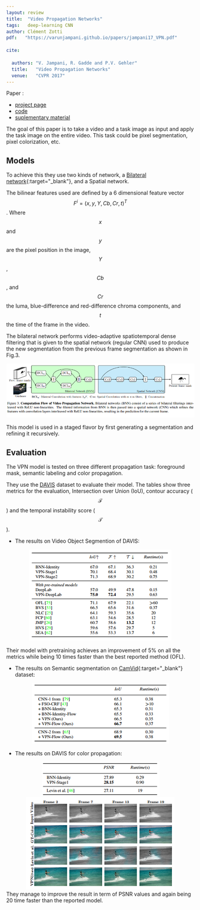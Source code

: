 ```yaml
---
layout: review
title:  "Video Propagation Networks"
tags:   deep-learning CNN
author: Clément Zotti
pdf:   "https://varunjampani.github.io/papers/jampani17_VPN.pdf"

cite:

  authors: "V. Jampani, R. Gadde and P.V. Gehler"
  title:   "Video Propagation Networks"
  venue:   "CVPR 2017"
---
```


Paper :
   - [project page](https://varunjampani.github.io/vpn/)
   - [code](https://github.com/varunjampani/video_prop_networks)
   - [suplementary material](https://varunjampani.github.io/papers/jampani17_VPN_supp.pdf)


The goal of this paper is to take a video and a task image as input and apply the task image on the entire video. This task could be pixel segmentation, pixel colorization, etc.

## Models

To achieve this they use two kinds of network, a [Bilateral network](https://arxiv.org/pdf/1412.6618.pdf){:target="_blank"}, and a Spatial network.

The bilinear features used are defined by a 6 dimensional feature vector $$ F^i = (x, y, Y, Cb, Cr, t)^T $$. Where $$x$$ and $$y$$ are the pixel position in the image, $$Y$$, $$Cb$$, and $$Cr$$ the luma, blue-difference and red-difference chroma components, and $$t$$ the time of the frame in the video.

The bilateral network performs video-adaptive spatiotemporal dense filtering that is given to the spatial network (regular CNN) used to produce the new segmentation from the previous frame segmentation as shown in Fig.3.

<div align="middle">
<img src="/article/images/vpn/architecture.png"/>
</div>

This model is used in a staged flavor by first generating a segmentation and refining it recursively.

## Evaluation

The VPN model is tested on three different propagation task: foreground mask, semantic labeling and color propagation.

They use the [DAVIS](http://davischallenge.org/) dataset to evaluate their model. The tables show three metrics for the evaluation, Intersection over Union (IoU), contour accuracy ($$\mathcal{F}$$) and the temporal instability score ($$\mathcal{T}$$).

- The results on Video Object Segmention of DAVIS:
<div align="middle">
<img src="/article/images/vpn/results_davis.png"/>
</div>

Their model with pretraining achieves an improvement of 5% on all the metrics while being 10 times faster than the best reported method (OFL).

- The results on Semantic segmentation on [CamVid](http://mi.eng.cam.ac.uk/research/projects/VideoRec/CamVid/){:target="_blank"} dataset:
<div align="middle">
<img src="/article/images/vpn/results_camvid.png"/>
</div>

- The results on DAVIS for color propagation:
<div align="middle">
<img src="/article/images/vpn/results_davis_color.png"/>
<img src="/article/images/vpn/visual_davis_color.png"/>
</div>
They manage to improve the result in term of PSNR values and again being 20 time faster than the reported model.



